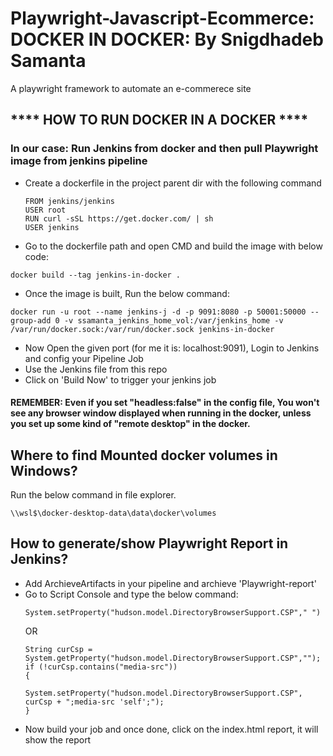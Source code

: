 # Playwright-Javascript-Ecommerce: DOCKER IN DOCKER: By Snigdhadeb Samanta
A playwright framework to automate an e-commerece site

 ## **** HOW TO RUN DOCKER IN A DOCKER **** ##

 ### In our case: Run Jenkins from docker and then pull Playwright image from jenkins pipeline ###

<ul>
  <li>Create a dockerfile in the project parent dir with the following command</li>
  
  ```
  FROM jenkins/jenkins
  USER root
  RUN curl -sSL https://get.docker.com/ | sh
  USER jenkins
  ```
  <li>Go to the dockerfile path and open CMD and build the image with below code:</li>
</ul>


```
docker build --tag jenkins-in-docker .
```

<ul>
  <li>Once the image is built, Run the below command:</li>
</ul>

```
docker run -u root --name jenkins-j -d -p 9091:8080 -p 50001:50000 --group-add 0 -v ssamanta_jenkins_home_vol:/var/jenkins_home -v /var/run/docker.sock:/var/run/docker.sock jenkins-in-docker
```
<ul>
  <li>Now Open the given port (for me it is: localhost:9091), Login to Jenkins and config your Pipeline Job</li>
  <li>Use the Jenkins file from this repo</li>
  <li>Click on 'Build Now' to trigger your jenkins job</li>
</ul>

#### REMEMBER: Even if you set "headless:false" in the config file, You won't see any browser window displayed when running in the docker, unless you set up some kind of "remote desktop" in the docker.

## Where to find Mounted docker volumes in Windows?
Run the below command in file explorer.
```
\\wsl$\docker-desktop-data\data\docker\volumes
```

## How to generate/show Playwright Report in Jenkins? 
<ul>
  <li>Add ArchieveArtifacts in your pipeline and archieve 'Playwright-report'</li>
  <li>Go to Script Console and type the below command:</li>
 
 ```
 System.setProperty("hudson.model.DirectoryBrowserSupport.CSP"," ")
 ```
 OR
 ```
 String curCsp = System.getProperty("hudson.model.DirectoryBrowserSupport.CSP","");
if (!curCsp.contains("media-src"))
{
       System.setProperty("hudson.model.DirectoryBrowserSupport.CSP", curCsp + ";media-src 'self';");
}
 ```
 
  <li>Now build your job and once done, click on the index.html report, it will show the report</li>
</ul>
